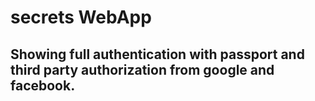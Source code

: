 # secrets WebApp
## Showing full authentication with passport and third party authorization from google and facebook.
